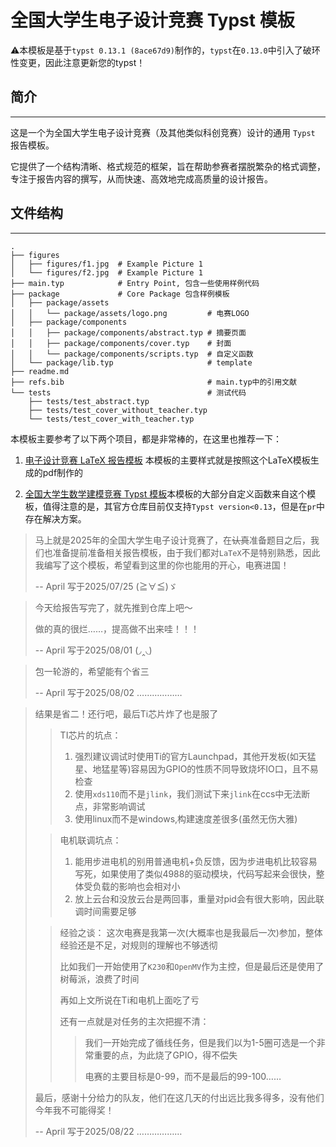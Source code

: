 # 全国大学生电子设计竞赛 Typst 模板
⚠️本模板是基于`typst 0.13.1 (8ace67d9)`制作的，`typst`在`0.13.0`中引入了破环性变更，因此注意更新您的typst！
## 简介
---
这是一个为全国大学生电子设计竞赛（及其他类似科创竞赛）设计的通用 `Typst` 报告模板。

它提供了一个结构清晰、格式规范的框架，旨在帮助参赛者摆脱繁杂的格式调整，专注于报告内容的撰写，从而快速、高效地完成高质量的设计报告。

## 文件结构
---
```text
.
├── figures
│   ├── figures/f1.jpg  # Example Picture 1
│   └── figures/f2.jpg  # Example Picture 1
├── main.typ            # Entry Point, 包含一些使用样例代码
├── package             # Core Package 包含样例模板 
│   ├── package/assets
│   │   └── package/assets/logo.png         # 电赛LOGO
│   ├── package/components
│   │   ├── package/components/abstract.typ # 摘要页面
│   │   ├── package/components/cover.typ    # 封面
│   │   └── package/components/scripts.typ  # 自定义函数
│   └── package/lib.typ                     # template
├── readme.md
├── refs.bib                                # main.typ中的引用文献
└── tests                                   # 测试代码
    ├── tests/test_abstract.typ
    ├── tests/test_cover_without_teacher.typ
    └── tests/test_cover_with_teacher.typ
```


本模板主要参考了以下两个项目，都是非常棒的，在这里也推荐一下：

1. [电子设计竞赛 LaTeX 报告模板](https://github.com/SandOcean-ovo/Template-for-Electrical-Competition-Report) 本模板的主要样式就是按照这个LaTeX模板生成的pdf制作的

2. [全国大学生数学建模竞赛 Typst 模板](https://github.com/a-kkiri/CUMCM-typst-template)本模板的大部分自定义函数来自这个模板，值得注意的是，其官方仓库目前仅支持`Typst version<0.13`，但是在`pr`中存在解决方案。




>马上就是2025年的全国大学生电子设计竞赛了，在~~认真~~准备题目之后，我们也准备提前准备相关报告模板，由于我们都对`LaTeX`不是特别熟悉，因此我编写了这个模板，希望看到这里的你也能用的开心，电赛进国！
>
> -- April 写于2025/07/25 (≧∀≦)ゞ

> 今天给报告写完了，就先推到仓库上吧～
>
> 做的真的很烂……，提高做不出来哇！！！
>
> -- April 写于2025/08/01 (◞‸◟)

> 包一轮游的，希望能有个省三
>
> -- April 写于2025/08/02 ………………

> 结果是省二！还行吧，最后Ti芯片炸了也是服了
> > TI芯片的坑点：
> > 1. 强烈建议调试时使用Ti的官方Launchpad，其他开发板(如天猛星、地猛星等)容易因为GPIO的性质不同导致烧坏IO口，且不易检查
> > 2. 使用`xds110`而不是`jlink`，我们测试下来`jlink`在ccs中无法断点，非常影响调试
> > 3. 使用linux而不是windows,构建速度差很多(虽然无伤大雅)
>
> > 电机联调坑点：
> > 1. 能用步进电机的别用普通电机+负反馈，因为步进电机比较容易写死，如果使用了类似4988的驱动模块，代码写起来会很快，整体受负载的影响也会相对小
> > 2. 放上云台和没放云台是两回事，重量对pid会有很大影响，因此联调时间需要足够
>
> > 经验之谈：
> > 这次电赛是我第一次(大概率也是我最后一次)参加，整体经验还是不足，对规则的理解也不够透彻
> > 
> > 比如我们一开始使用了`K230`和`OpenMV`作为主控，但是最后还是使用了树莓派，浪费了时间
> > 
> > 再如上文所说在Ti和电机上面吃了亏
> > 
> > 还有一点就是对任务的主次把握不清：
> > 
> > > 我们一开始完成了循线任务，但是我们以为1-5圈可选是一个非常重要的点，为此烧了GPIO，得不偿失
> > > 
> > > 电赛的主要目标是0-99，而不是最后的99-100……
>
> 最后，感谢十分给力的队友，他们在这几天的付出远比我多得多，没有他们今年我不可能得奖！
> 
> -- April 写于2025/08/22 ………………


